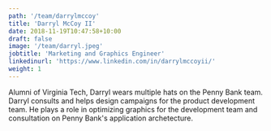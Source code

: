 ```yaml
---
path: '/team/darrylmccoy'
title: 'Darryl McCoy II'
date: 2018-11-19T10:47:58+10:00
draft: false
image: '/team/darryl.jpeg'
jobtitle: 'Marketing and Graphics Engineer'
linkedinurl: 'https://www.linkedin.com/in/darrylmccoyii/'
weight: 1
---
```


Alumni of Virginia Tech, Darryl wears multiple hats on the Penny Bank team.
Darryl consults and helps design campaigns for the product development team.
He plays a role in optimizing graphics for the development team and consultation
on Penny Bank's application archetecture.